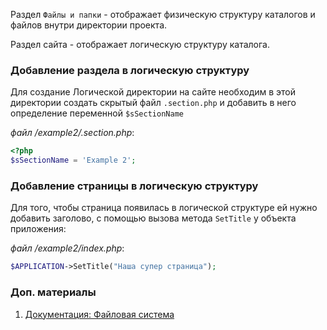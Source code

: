 Раздел `Файлы и папки` - отображает физическую структуру каталогов и файлов внутри директории проекта.

Раздел сайта - отображает логическую структуру каталога.

### Добавление раздела в логическую структуру
Для создание Логической директории на сайте необходим в этой директории создать скрытый файл `.section.php` и добавить в него определение переменной `$sSectionName`

*файл /example2/.section.php*:
```php
<?php
$sSectionName = 'Example 2';

```

### Добавление страницы в логическую структуру
Для того, чтобы страница появилась в логической структуре ей нужно добавить заголово, с помощью вызова метода `SetTitle` у объекта приложения:

*файл /example2/index.php*:
```php
$APPLICATION->SetTitle("Наша супер страница");
``` 

### Доп. материалы
1. [Документация: Файловая система](https://dev.1c-bitrix.ru/learning/course/index.php?COURSE_ID=34&LESSON_ID=1977&LESSON_PATH=3905.2479.7979.1977)
